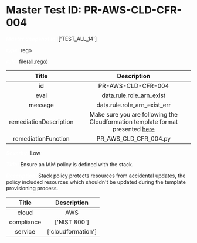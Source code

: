 



# Master Test ID: PR-AWS-CLD-CFR-004


***<font color="white">Master Snapshot Id:</font>*** ['TEST_ALL_14']

***<font color="white">type:</font>*** rego

***<font color="white">rule:</font>*** file([all.rego])  
  
  
  
  

|Title|Description|
| :---: | :---: |
|id|PR-AWS-CLD-CFR-004|
|eval|data.rule.role_arn_exist|
|message|data.rule.role_arn_exist_err|
|remediationDescription|Make sure you are following the Cloudformation template format presented <a href='https://boto3.amazonaws.com/v1/documentation/api/latest/reference/services/cloudformation.html#CloudFormation.Client.describe_stacks' target='_blank'>here</a>|
|remediationFunction|PR_AWS_CLD_CFR_004.py|


***<font color="white">Severity:</font>*** Low

***<font color="white">Title:</font>*** Ensure an IAM policy is defined with the stack.

***<font color="white">Description:</font>*** Stack policy protects resources from accidental updates, the policy included resources which shouldn't be updated during the template provisioning process.  
  
  

|Title|Description|
| :---: | :---: |
|cloud|AWS|
|compliance|['NIST 800']|
|service|['cloudformation']|



[all.rego]: https://github.com/prancer-io/prancer-compliance-test/tree/master/aws/cloud/all.rego
